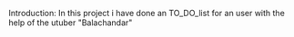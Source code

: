 Introduction:
             In this project i have done an TO_DO_list for an user with the help of the utuber "Balachandar"
